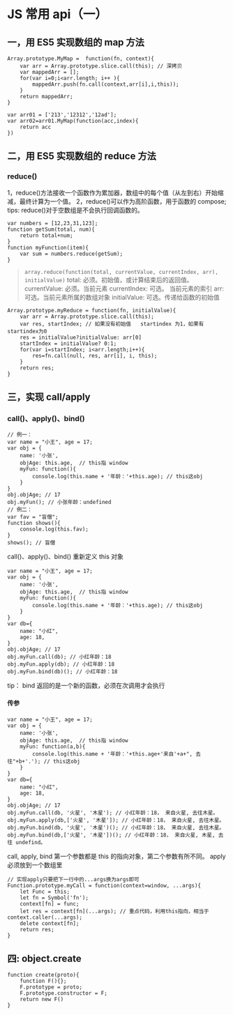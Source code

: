 # JS 常用 api（一）

## 一，用 ES5 实现数组的 map 方法

```
Array.prototype.MyMap =  function(fn, context){
    var arr = Array.prototype.slice.call(this); // 深拷贝
    var mappedArr = [];
    for(var i=0;i<arr.length; i++ ){
        mappedArr.push(fn.call(context,arr[i],i,this));
    }
    return mappedArr;
}

var arr01 = ['213','12312','12ad'];
var arr02=arr01.MyMap(function(acc,index){
    return acc
})
```

## 二，用 ES5 实现数组的 reduce 方法

### reduce()

1，reduce()方法接收一个函数作为累加器，数组中的每个值（从左到右）开始缩减，最终计算为一个值。
2，reduce()可以作为高阶函数，用于函数的 compose;
tips: reduce()对于空数组是不会执行回调函数的。

```
var numbers = [12,23,31,123];
function getSum(total, num){
    return total+num;
}
function myFunction(item){
    var sum = numbers.reduce(getSum);
}
```

> `array.reduce(function(total, currentValue, currentIndex, arr), initialValue)`
> total: 必须。初始值，或计算结束后的返回值。
> currentValue: 必须。当前元素
> currentIndex: 可选。 当前元素的索引
> arr: 可选。当前元素所属的数组对象
> initialValue: 可选。传递给函数的初始值

```
Array.prototype.myReduce = function(fn, initialValue){
    var arr = Array.prototype.slice.call(this);
    var res, startIndex; // 如果没有初始值   startindex 为1，如果有  startindex为0
    res = initialValue?initialValue: arr[0]
    startIndex = initialValue? 0:1;
    for(var i=startIndex; i<arr.length;i++){
        res=fn.call(null, res, arr[i], i, this);
    }
    return res;
}
```

## 三，实现 call/apply

### call()、apply()、bind()

```
// 例一：
var name = "小王", age = 17;
var obj = {
    name: '小张',
    objAge: this.age,  // this指 window
    myFun: function(){
        console.log(this.name + '年龄：'+this.age); // this这obj
    }
}
obj.objAge; // 17
obj.myFun(); // 小张年龄：undefined
// 例二：
var fav = "盲僧";
function shows(){
    console.log(this.fav);
}
shows(); // 盲僧
```

call()、apply()、bind() 重新定义 this 对象

```
var name = "小王", age = 17;
var obj = {
    name: '小张',
    objAge: this.age,  // this指 window
    myFun: function(){
        console.log(this.name + '年龄：'+this.age); // this这obj
    }
}
var db={
    name: "小红",
    age: 18,
}
obj.objAge; // 17
obj.myFun.call(db); // 小红年龄：18
obj.myFun.apply(db); // 小红年龄：18
obj.myFun.bind(db)(); // 小红年龄：18
```

tip： bind 返回的是一个新的函数，必须在次调用才会执行

#### 传参

```
var name = "小王", age = 17;
var obj = {
    name: '小张',
    objAge: this.age,  // this指 window
    myFun: function(a,b){
        console.log(this.name + '年龄：'+this.age+'来自'+a+", 去往"+b+'.'); // this这obj
    }
}
var db={
    name: "小红",
    age: 18,
}
obj.objAge; // 17
obj.myFun.call(db, '火星', '木星'); // 小红年龄：18， 来自火星, 去往木星。
obj.myFun.apply(db,['火星', '木星']); // 小红年龄：18， 来自火星, 去往木星。
obj.myFun.bind(db, '火星', '木星')(); // 小红年龄：18， 来自火星, 去往木星。
obj.myFun.bind(db,['火星', '木星'])(); // 小红年龄：18， 来自火星, 木星, 去往 undefind。
```

call, apply, bind 第一个参数都是 this 的指向对象，第二个参数有所不同。
apply 必须放到一个数组里

```
// 实现apply只要把下一行中的...args换为args即可
Function.prototype.myCall = function(context=window, ...args){
    let Func = this;
    let fn = Symbol('fn');
    context[fn] = func;
    let res = context[fn](...args); // 重点代码，利用this指向，相当于context.caller(...args);
    delete context[fn];
    return res;
}
```

## 四: object.create

```
function create(proto){
    function F(){};
    F.prototype = proto;
    F.prototype.constructor = F;
    return new F()
}
```
